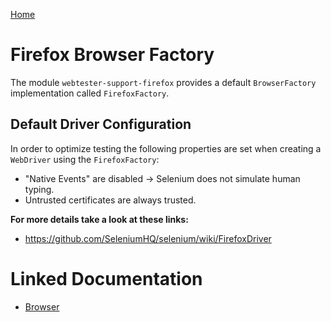 [Home](../README.md)

# Firefox Browser Factory
The module `webtester-support-firefox` provides a default `BrowserFactory` implementation called `FirefoxFactory`.

## Default Driver Configuration
In order to optimize testing the following properties are set when creating a `WebDriver` using the `FirefoxFactory`:

- "Native Events" are disabled -> Selenium does not simulate human typing.
- Untrusted certificates are always trusted.

**For more details take a look at these links:**

- https://github.com/SeleniumHQ/selenium/wiki/FirefoxDriver

# Linked Documentation

- [Browser](browser.md)
